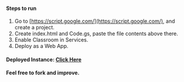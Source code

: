 #### Steps to run
1. Go to [https://script.google.com/](https://script.google.com/), and create a project.
2. Create index.html and Code.gs, paste the file contents above there.
3. Enable Classroom in Services.
4. Deploy as a Web App.

#### Deployed Instance: [Click Here](https://script.google.com/a/macros/iitgn.ac.in/s/AKfycby73VlN-MTCqUW9JCe6dH3K2X8Ik2Rmb-oRsLYz00N5vXnoSZTkFdfIuepN4sQykwOd/exec)

#### Feel free to fork and improve.
